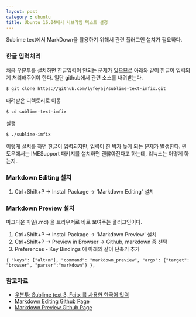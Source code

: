 ```yaml
---
layout: post
category : ubuntu
title: Ubuntu 16.04에서 서브라임 텍스트 설정
---
```


Sublime text에서 MarkDown을 활용하기 위해서 관련 플러그인 설치가 필요하다.


### 한글 입력처리
처음 우분투를 설치하면 한글입력이 안되는 문제가 있으므로 아래와 같이 한글이 입력되게 처리해주어야 한다. 일단 github에서 관련 소스를 내려받는다.
```bash
$ git clone https://github.com/lyfeyaj/sublime-text-imfix.git
```
내려받은 디렉토리로 이동
```bash
$ cd sublime-text-imfix
```
실행
```bash
$ ./sublime-imfix
```

이렇게 설치를 하면 한글이 입력되지만, 입력이 한 박자 늦게 되는 문제가 발생한다. 윈도우에서는 IMESupport 패키지를 설치하면 괜찮아진다고 하는데, 리눅스는 어떻게 하는지..

### Markdown Editing 설치
1. Ctrl+Shift+P -> Install Package -> 'Markdown Editing' 설치

### Markdown Preview 설치
마크다운 파일(.md) 을 브라우저로 바로 보여주는 플러그인이다.
1. Ctrl+Shift+P -> Install Package -> 'Markdown Preview' 설치
2. Ctrl+Shift+P -> Preview in Browser -> Github, markdown 중 선택
3. Preferences - Key Bindings 에 아래와 같이 단축키 추가

```
{ "keys": ["alt+m"], "command": "markdown_preview", "args": {"target": "browser", "parser":"markdown"} },
```

### 참고자료
- [우분투; Sublime text 3, Fcitx 를 사용한 한국어 입력](http://egloos.zum.com/nemonein/v/5269201)
- [Markdown Editing Github Page](https://github.com/SublimeText-Markdown/MarkdownEditing)
- [Markdown Preview Github Page](https://github.com/revolunet/sublimetext-markdown-preview)

